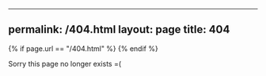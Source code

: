 <!DOCTYPE html>
---
permalink: /404.html
layout: page
title: 404
---
<head>
    {% if page.url == "/404.html" %}
        <meta http-equiv="refresh" content="5; url=/">
    {% endif %}
</head>
<body>
    <p>Sorry this page no longer exists =(</p>
</body>
